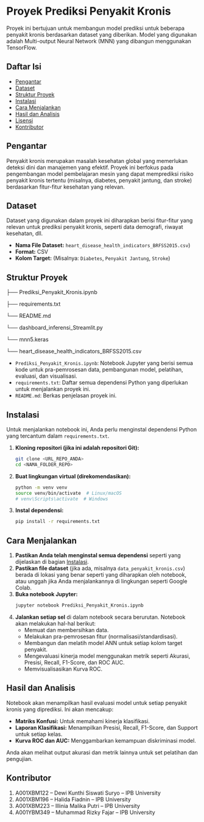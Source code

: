 # Proyek Prediksi Penyakit Kronis

Proyek ini bertujuan untuk membangun model prediksi untuk beberapa penyakit kronis berdasarkan dataset yang diberikan. Model yang digunakan adalah Multi-output Neural Network (MNN) yang dibangun menggunakan TensorFlow.

## Daftar Isi

* [Pengantar](#pengantar)
* [Dataset](#dataset)
* [Struktur Proyek](#struktur-proyek)
* [Instalasi](#instalasi)
* [Cara Menjalankan](#cara-menjalankan)
* [Hasil dan Analisis](#hasil-dan-analisis)
* [Lisensi](#lisensi)
* [Kontributor](#kontributor)

## Pengantar

Penyakit kronis merupakan masalah kesehatan global yang memerlukan deteksi dini dan manajemen yang efektif. Proyek ini berfokus pada pengembangan model pembelajaran mesin yang dapat memprediksi risiko penyakit kronis tertentu (misalnya, diabetes, penyakit jantung, dan stroke) berdasarkan fitur-fitur kesehatan yang relevan.

## Dataset

Dataset yang digunakan dalam proyek ini diharapkan berisi fitur-fitur yang relevan untuk prediksi penyakit kronis, seperti data demografi, riwayat kesehatan, dll.

* **Nama File Dataset:** `heart_disease_health_indicators_BRFSS2015.csv`)
* **Format:** CSV
* **Kolom Target:** (Misalnya: `Diabetes`, `Penyakit Jantung`, `Stroke`)

## Struktur Proyek

├── Prediksi_Penyakit_Kronis.ipynb

├── requirements.txt

└── README.md

└── dashboard_inferensi_Streamlit.py

└── mnn5.keras

└── heart_disease_health_indicators_BRFSS2015.csv


* `Prediksi_Penyakit_Kronis.ipynb`: Notebook Jupyter yang berisi semua kode untuk pra-pemrosesan data, pembangunan model, pelatihan, evaluasi, dan visualisasi.
* `requirements.txt`: Daftar semua dependensi Python yang diperlukan untuk menjalankan proyek ini.
* `README.md`: Berkas penjelasan proyek ini.

## Instalasi

Untuk menjalankan notebook ini, Anda perlu menginstal dependensi Python yang tercantum dalam `requirements.txt`.

1.  **Kloning repositori (jika ini adalah repositori Git):**
    ```bash
    git clone <URL_REPO_ANDA>
    cd <NAMA_FOLDER_REPO>
    ```

2.  **Buat lingkungan virtual (direkomendasikan):**
    ```bash
    python -m venv venv
    source venv/bin/activate  # Linux/macOS
    # venv\Scripts\activate  # Windows
    ```

3.  **Instal dependensi:**
    ```bash
    pip install -r requirements.txt
    ```

## Cara Menjalankan

1.  **Pastikan Anda telah menginstal semua dependensi** seperti yang dijelaskan di bagian [Instalasi](#instalasi).
2.  **Pastikan file dataset** (jika ada, misalnya `data_penyakit_kronis.csv`) berada di lokasi yang benar seperti yang diharapkan oleh notebook, atau unggah jika Anda menjalankannya di lingkungan seperti Google Colab.
3.  **Buka notebook Jupyter:**
    ```bash
    jupyter notebook Prediksi_Penyakit_Kronis.ipynb
    ```
4.  **Jalankan setiap sel** di dalam notebook secara berurutan. Notebook akan melakukan hal-hal berikut:
    * Memuat dan membersihkan data.
    * Melakukan pra-pemrosesan fitur (normalisasi/standardisasi).
    * Membangun dan melatih model ANN untuk setiap kolom target penyakit.
    * Mengevaluasi kinerja model menggunakan metrik seperti Akurasi, Presisi, Recall, F1-Score, dan ROC AUC.
    * Memvisualisasikan Kurva ROC.

## Hasil dan Analisis

Notebook akan menampilkan hasil evaluasi model untuk setiap penyakit kronis yang diprediksi. Ini akan mencakup:

* **Matriks Konfusi:** Untuk memahami kinerja klasifikasi.
* **Laporan Klasifikasi:** Menampilkan Presisi, Recall, F1-Score, dan Support untuk setiap kelas.
* **Kurva ROC dan AUC:** Menggambarkan kemampuan diskriminasi model.

Anda akan melihat output akurasi dan metrik lainnya untuk set pelatihan dan pengujian.


## Kontributor

1. A001XBM122 – Dewi Kunthi Siswati Suryo – IPB University
2. A001XBM196 – Halida Fiadnin – IPB University
3. A001XBM223 – Illinia Malika Putri – IPB University
4. A001YBM349 – Muhammad Rizky Fajar – IPB University

